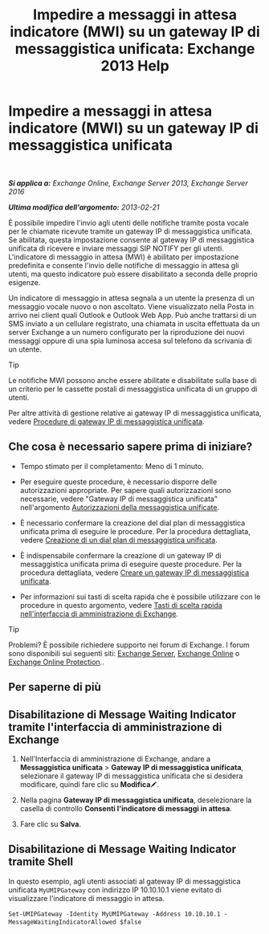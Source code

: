 ﻿---
title: 'Impedire a messaggi in attesa indicatore (MWI) su un gateway IP di messaggistica unificata: Exchange 2013 Help'
TOCTitle: Impedire a messaggi in attesa indicatore (MWI) su un gateway IP di messaggistica unificata
ms:assetid: 7af6d094-199f-4134-a25d-9fc7e9c05fe1
ms:mtpsurl: https://technet.microsoft.com/it-it/library/JJ673536(v=EXCHG.150)
ms:contentKeyID: 50481026
ms.date: 05/22/2018
mtps_version: v=EXCHG.150
ms.translationtype: MT
---

# Impedire a messaggi in attesa indicatore (MWI) su un gateway IP di messaggistica unificata

 

_**Si applica a:** Exchange Online, Exchange Server 2013, Exchange Server 2016_

_**Ultima modifica dell'argomento:** 2013-02-21_

È possibile impedire l'invio agli utenti delle notifiche tramite posta vocale per le chiamate ricevute tramite un gateway IP di messaggistica unificata. Se abilitata, questa impostazione consente al gateway IP di messaggistica unificata di ricevere e inviare messaggi SIP NOTIFY per gli utenti. L'indicatore di messaggio in attesa (MWI) è abilitato per impostazione predefinita e consente l'invio delle notifiche di messaggio in attesa gli utenti, ma questo indicatore può essere disabilitato a seconda delle proprio esigenze.

Un indicatore di messaggio in attesa segnala a un utente la presenza di un messaggio vocale nuovo o non ascoltato. Viene visualizzato nella Posta in arrivo nei client quali Outlook e Outlook Web App. Può anche trattarsi di un SMS inviato a un cellulare registrato, una chiamata in uscita effettuata da un server Exchange a un numero configurato per la riproduzione dei nuovi messaggi oppure di una spia luminosa accesa sul telefono da scrivania di un utente.


> [!TIP]
> Le notifiche MWI possono anche essere abilitate e disabilitate sulla base di un criterio per le cassette postali di messaggistica unificata di un gruppo di utenti.



Per altre attività di gestione relative ai gateway IP di messaggistica unificata, vedere [Procedure di gateway IP di messaggistica unificata](um-ip-gateway-procedures-exchange-2013-help.md).

## Che cosa è necessario sapere prima di iniziare?

  - Tempo stimato per il completamento: Meno di 1 minuto.

  - Per eseguire queste procedure, è necessario disporre delle autorizzazioni appropriate. Per sapere quali autorizzazioni sono necessarie, vedere "Gateway IP di messaggistica unificata" nell'argomento [Autorizzazioni della messaggistica unificate](unified-messaging-permissions-exchange-2013-help.md).

  - È necessario confermare la creazione del dial plan di messaggistica unificata prima di eseguire le procedure. Per la procedura dettagliata, vedere [Creazione di un dial plan di messaggistica unificata](create-a-um-dial-plan-exchange-2013-help.md).

  - È indispensabile confermare la creazione di un gateway IP di messaggistica unificata prima di eseguire queste procedure. Per la procedura dettagliata, vedere [Creare un gateway IP di messaggistica unificata](create-a-um-ip-gateway-exchange-2013-help.md).

  - Per informazioni sui tasti di scelta rapida che è possibile utilizzare con le procedure in questo argomento, vedere [Tasti di scelta rapida nell'interfaccia di amministrazione di Exchange](keyboard-shortcuts-in-the-exchange-admin-center-exchange-online-protection-help.md).


> [!TIP]
> Problemi? È possibile richiedere supporto nei forum di Exchange. I forum sono disponibili sui seguenti siti: <A href="https://go.microsoft.com/fwlink/p/?linkid=60612">Exchange Server</A>, <A href="https://go.microsoft.com/fwlink/p/?linkid=267542">Exchange Online</A> o <A href="https://go.microsoft.com/fwlink/p/?linkid=285351">Exchange Online Protection</A>..



## Per saperne di più

## Disabilitazione di Message Waiting Indicator tramite l'interfaccia di amministrazione di Exchange

1.  Nell'Interfaccia di amministrazione di Exchange, andare a **Messaggistica unificata** \> **Gateway IP di messaggistica unificata**, selezionare il gateway IP di messaggistica unificata che si desidera modificare, quindi fare clic su **Modifica**![Icona Modifica](images/JJ218640.6f53ccb2-1f13-4c02-bea0-30690e6ea71d(EXCHG.150).gif "Icona Modifica").

2.  Nella pagina **Gateway IP di messaggistica unificata**, deselezionare la casella di controllo **Consenti l'indicatore di messaggi in attesa**.

3.  Fare clic su **Salva**.

## Disabilitazione di Message Waiting Indicator tramite Shell

In questo esempio, agli utenti associati al gateway IP di messaggistica unificata `MyUMIPGateway` con indirizzo IP 10.10.10.1 viene evitato di visualizzare l'indicatore di messaggio in attesa.

    Set-UMIPGateway -Identity MyUMIPGateway -Address 10.10.10.1 -MessageWaitingIndicatorAllowed $false

